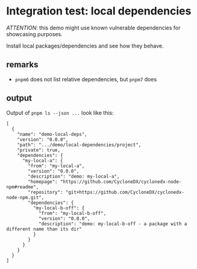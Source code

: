 # Integration test: local dependencies

*ATTENTION*: this demo might use known vulnerable dependencies for showcasing purposes.

Install local packages/dependencies and see how they behave.

## remarks

* `pnpm6` does not list relative dependencies, but `pnpm7` does

## output

Output of `pnpm ls --json ...` look like this:

```json5
[
  {
    "name": "demo-local-deps",
    "version": "0.0.0",
    "path": ".../demo/local-dependencies/project",
    "private": true,
    "dependencies": {
      "my-local-a": {
        "from": "my-local-a",
        "version": "0.0.0",
        "description": "demo: my-local-a",
        "homepage": "https://github.com/CycloneDX/cyclonedx-node-npm#readme",
        "repository": "git+https://github.com/CycloneDX/cyclonedx-node-npm.git",
        "dependencies": {
          "my-local-b-off": {
            "from": "my-local-b-off",
            "version": "0.0.0",
            "description": "demo: my-local-b-off - a package with a different name than its dir"
          }
        }
      }
    }
  }
]
```
